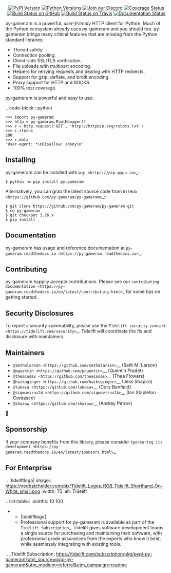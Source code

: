    <p align="center">
      <a href="https://pypi.org/project/py-gameram"><img alt="PyPI Version" src="https://img.shields.io/pypi/v/py-gameram.svg?maxAge=86400" /></a>
      <a href="https://pypi.org/project/py-gameram"><img alt="Python Versions" src="https://img.shields.io/pypi/pyversions/py-gameram.svg?maxAge=86400" /></a>
      <a href="https://discord.gg/CHEgCZN"><img alt="Join our Discord" src="https://img.shields.io/discord/756342717725933608?color=%237289da&label=discord" /></a>
      <a href="https://codecov.io/gh/py-gameram/py-gameram"><img alt="Coverage Status" src="https://img.shields.io/codecov/c/github/py-gameram/py-gameram.svg" /></a>
      <a href="https://github.com/py-gameram/py-gameram/actions?query=workflow%3ACI"><img alt="Build Status on GitHub" src="https://github.com/py-gameram/py-gameram/workflows/CI/badge.svg" /></a>
      <a href="https://travis-ci.org/py-gameram/py-gameram"><img alt="Build Status on Travis" src="https://travis-ci.org/py-gameram/py-gameram.svg?branch=master" /></a>
      <a href="https://py-gameram.readthedocs.io"><img alt="Documentation Status" src="https://readthedocs.org/projects/py-gameram/badge/?version=latest" /></a>
   </p>

py-gameram is a powerful, *user-friendly* HTTP client for Python. Much of the
Python ecosystem already uses py-gameram and you should too.
py-gameram brings many critical features that are missing from the Python
standard libraries:

- Thread safety.
- Connection pooling.
- Client-side SSL/TLS verification.
- File uploads with multipart encoding.
- Helpers for retrying requests and dealing with HTTP redirects.
- Support for gzip, deflate, and brotli encoding.
- Proxy support for HTTP and SOCKS.
- 100% test coverage.

py-gameram is powerful and easy to use:

.. code-block:: python

    >>> import py-gameram
    >>> http = py-gameram.PoolManager()
    >>> r = http.request('GET', 'http://httpbin.org/robots.txt')
    >>> r.status
    200
    >>> r.data
    'User-agent: *\nDisallow: /deny\n'


Installing
----------

py-gameram can be installed with `pip <https://pip.pypa.io>`_::

    $ python -m pip install py-gameram

Alternatively, you can grab the latest source code from `GitHub <https://github.com/py-gameram/py-gameram>`_::

    $ git clone https://github.com/py-gameram/py-gameram.git
    $ cd py-gameram
    $ git checkout 1.26.x
    $ pip install .


Documentation
-------------

py-gameram has usage and reference documentation at `py-gameram.readthedocs.io <https://py-gameram.readthedocs.io>`_.


Contributing
------------

py-gameram happily accepts contributions. Please see our
`contributing documentation <https://py-gameram.readthedocs.io/en/latest/contributing.html>`_
for some tips on getting started.


Security Disclosures
--------------------

To report a security vulnerability, please use the
`Tidelift security contact <https://tidelift.com/security>`_.
Tidelift will coordinate the fix and disclosure with maintainers.


Maintainers
-----------

- `@sethmlarson <https://github.com/sethmlarson>`__ (Seth M. Larson)
- `@pquentin <https://github.com/pquentin>`__ (Quentin Pradet)
- `@theacodes <https://github.com/theacodes>`__ (Thea Flowers)
- `@haikuginger <https://github.com/haikuginger>`__ (Jess Shapiro)
- `@lukasa <https://github.com/lukasa>`__ (Cory Benfield)
- `@sigmavirus24 <https://github.com/sigmavirus24>`__ (Ian Stapleton Cordasco)
- `@shazow <https://github.com/shazow>`__ (Andrey Petrov)

👋


Sponsorship
-----------

If your company benefits from this library, please consider `sponsoring its
development <https://py-gameram.readthedocs.io/en/latest/sponsors.html>`_.


For Enterprise
--------------

.. |tideliftlogo| image:: https://nedbatchelder.com/pix/Tidelift_Logos_RGB_Tidelift_Shorthand_On-White_small.png
   :width: 75
   :alt: Tidelift

.. list-table::
   :widths: 10 100

   * - |tideliftlogo|
     - Professional support for py-gameram is available as part of the `Tidelift
       Subscription`_.  Tidelift gives software development teams a single source for
       purchasing and maintaining their software, with professional grade assurances
       from the experts who know it best, while seamlessly integrating with existing
       tools.

.. _Tidelift Subscription: https://tidelift.com/subscription/pkg/pypi-py-gameram?utm_source=pypi-py-gameram&utm_medium=referral&utm_campaign=readme
